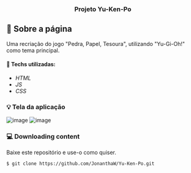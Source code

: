 <h3 align="center">
  Projeto Yu-Ken-Po
</h3>

## :rocket: Sobre a página

Uma recriação do jogo "Pedra, Papel, Tesoura", utilizando "Yu-Gi-Oh!" como tema principal.

#### :wrench: Techs utilizadas:
* _HTML_
* _JS_
* _CSS_

### :bulb: Tela da aplicação

![image](https://github.com/JonanthaW/Yu-Ken-Po/blob/main/assets/example1.jpg)
![image](https://github.com/JonanthaW/Yu-Ken-Po/blob/main/assets/example2.jpg)

### :computer: Downloading content

<p>Baixe este repositório e use-o como quiser. </p>

```bash
$ git clone https://github.com/JonanthaW/Yu-Ken-Po.git
```
